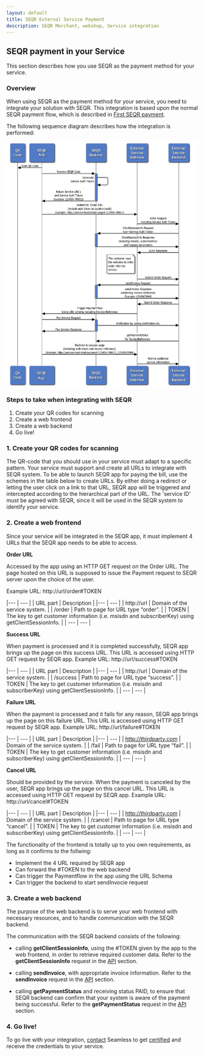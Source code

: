 ```yaml
---
layout: default
title: SEQR External Service Payment
description: SEQR Merchant, webshop, Service integration
---
```



## SEQR payment in your Service

This section describes how you use SEQR as the payment method for your service.

### Overview

When using SEQR as the payment method for your service, you need to integrate your solution with SEQR. 
This integration is based upon the normal SEQR payment flow, which is described in [First SEQR payment](/merchant/payment).

The following sequence diagram describes how the integration is performed:

<img src="/assets/images/Service_flow.png" />

### Steps to take when integrating with SEQR


1. Create your QR codes for scanning
2. Create a web frontend
3. Create a web backend
4. Go live!


### 1. Create your QR codes for scanning

The QR-code that you should use in your service must adapt to a specific pattern.
Your service must support and create all URLs to integrate with SEQR system. To be able to launch SEQR app for paying the bill, use the schemes in the table below to create URLs. 
By either doing a redirect or letting the user click on a link to that URL, SEQR app will be triggered and intercepted according to the hierarchical part of the URL.
The 'service ID' must be agreed with SEQR, since it will be used in the SEQR system to identify your service.


### 2. Create a web frontend

Since your service will be integrated in the SEQR app, it must implement 4 URLs that the SEQR app needs to be able to access.

**Order URL**

Accessed by the app using an HTTP GET request on the Order URL. The page hosted on this URL is supposed to issue the Payment request to SEQR server upon the choice of the user. 

Example URL:
http://url/order#TOKEN

|--- | --- |
|  URL part | Description |
|--- | --- |
| http://url | Domain of the service system. |
| /order | Path to page for URL type “order”. |
| TOKEN | The key to get customer information (i.e. msisdn and subscriberKey) using getClientSessionInfo. |
| --- | --- |


**Success URL** 

When payment is processed and it is completed successfully, SEQR app brings up the page on this success URL. This URL is accessed using HTTP GET request by SEQR app. 
Example URL:
http://url/success#TOKEN

|--- | --- |
|  URL part | Description |
|--- | --- |
| http://url | Domain of the service system. |
| /success | Path to page for URL type “success”. |
| TOKEN | The key to get customer information (i.e. msisdn and subscriberKey) using getClientSessionInfo. |
| --- | --- |


**Failure URL** 

When the payment is processed and it fails for any reason, SEQR app brings up the page on this failure URL. This URL is accessed using HTTP GET request by SEQR app. 
Example URL:
http://url/failure#TOKEN

|--- | --- |
|  URL part | Description |
|--- | --- |
| http://thirdparty.com | Domain of the service system. |
| /fail | Path to page for URL type “fail”. |
| TOKEN | The key to get customer information (i.e. msisdn and subscriberKey) using getClientSessionInfo. |
| --- | --- |


**Cancel URL** 

Should be provided by the service. When the payment is canceled by the user, SEQR app brings up the page on this cancel URL. This URL is accessed using HTTP GET request by SEQR app. 
Example URL:
http://url/cancel#TOKEN

|--- | --- |
|  URL part | Description |
|--- | --- |
| http://thirdparty.com | Domain of the service system. |
| /cancel | Path to page for URL type “cancel”. |
| TOKEN | The key to get customer information (i.e. msisdn and subscriberKey) using getClientSessionInfo. |
| --- | --- |


The functionality of the frontend is totally up to you own requirements, as long as it confirms to the follwing:

* Implement the 4 URL required by SEQR app
* Can forward the #TOKEN to the web backend
* Can trigger the Paymentflow in the app using the URL Schema
* Can trigger the backend to start sendInvocie request


### 3. Create a web backend

The purpose of the web backend is to serve your web frontend with necessary resources, and to handle communication with the SEQR backend.

The communication with the SEQR backend consists of the following:

* calling **getClientSessionInfo**, using the #TOKEN given by the app to the web frontend, in order to retrieve required customer data. Refer to the **getClientSessionInfo** request in the <a href="/merchant/reference/api.html">API</a> section.

* calling **sendInvoice**, with appropriate invoice information. Refer to the **sendInvoice** request in the <a href="/merchant/reference/api.html">API</a> section.

* calling **getPaymentStatus** and receiving status PAID, to ensure that SEQR backend can confirm that your system is aware of the payment being successful. Refer to the **getPaymentStatus** request in the <a href="/merchant/reference/api.html">API</a> section.

### 4. Go live!

To go live with your integration, [contact](/contact) Seamless to get [certified](/merchant/reference/certification.html) and receive the credentials to your service.



